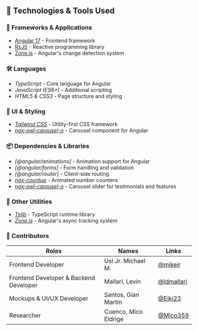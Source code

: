 ## 📌 Technologies & Tools Used

### 🚀 Frameworks & Applications
- [Angular 17](https://angular.io/) - Frontend framework
- [RxJS](https://rxjs.dev/) - Reactive programming library
- [Zone.js](https://github.com/angular/angular/tree/main/packages/zone.js) - Angular's change detection system

### 🛠 Languages
- *TypeScript* - Core language for Angular
- *JavaScript (ES6+)* - Additional scripting
- *HTML5 & CSS3* - Page structure and styling

### 🎨 UI & Styling
- *[Tailwind CSS](https://tailwindcss.com/)* - Utility-first CSS framework
- *[ngx-owl-carousel-o](https://www.npmjs.com/package/ngx-owl-carousel-o)* - Carousel component for Angular

### 📦 Dependencies & Libraries
- *[@angular/animations]* - Animation support for Angular
- *[@angular/forms]* - Form handling and validation
- *[@angular/router]* - Client-side routing
- *[ngx-countup](https://www.npmjs.com/package/ngx-countup)* - Animated number counters
- *[ngx-owl-carousel-o](https://www.npmjs.com/package/ngx-owl-carousel-o)* - Carousel slider for testimonials and features

### 📌 Other Utilities
- *[Tslib](https://www.npmjs.com/package/tslib)* - TypeScript runtime library
- *[Zone.js](https://www.npmjs.com/package/zone.js)* - Angular's async tracking system

### 👥 Contributors
| Roles | Names | Links |
|-|-|-|
| Frontend Developer | Usi Jr. Michael M. | [@mikejr](https://github.com/mikejr) |
| Frontend Developer & Backend Developer | Mallari, Levin | [@ldmallari](https://github.com/ldmallari) |
| Mockups & UI/UX Developer | Santos, Gian Martin | [@Eiki23](https://github.com/Eiki23) |
| Researcher | Cuenco, Mico Eldrige | [@Mico359](https://github.com/Mico359) |
